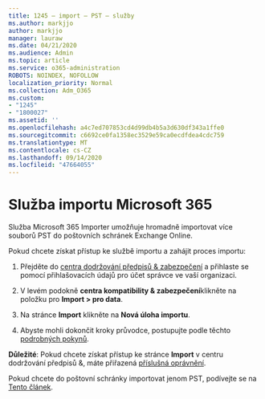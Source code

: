```yaml
---
title: 1245 – import – PST – služby
ms.author: markjjo
author: markjjo
manager: lauraw
ms.date: 04/21/2020
ms.audience: Admin
ms.topic: article
ms.service: o365-administration
ROBOTS: NOINDEX, NOFOLLOW
localization_priority: Normal
ms.collection: Adm_O365
ms.custom:
- "1245"
- "1800027"
ms.assetid: ''
ms.openlocfilehash: a4c7ed707853cd4d99db4b5a3d630df343a1ffe0
ms.sourcegitcommit: c6692ce0fa1358ec3529e59ca0ecdfdea4cdc759
ms.translationtype: MT
ms.contentlocale: cs-CZ
ms.lasthandoff: 09/14/2020
ms.locfileid: "47664055"
---
```

# <a name="microsoft-365-import-service"></a>Služba importu Microsoft 365

Služba Microsoft 365 Importer umožňuje hromadně importovat více souborů PST do poštovních schránek Exchange Online.

Pokud chcete získat přístup ke službě importu a zahájit proces importu:

1. Přejděte do [centra dodržování předpisů & zabezpečení](https://protection.office.com) a přihlaste se pomocí přihlašovacích údajů pro účet správce ve vaší organizaci.

2. V levém podokně **centra kompatibility & zabezpečení**klikněte na položku pro **Import > pro data**.

3. Na stránce **Import** klikněte na **Nová úloha importu**.

4. Abyste mohli dokončit kroky průvodce, postupujte podle těchto [podrobných pokynů](https://docs.microsoft.com/microsoft-365/security/office-365-security/use-dkim-to-validate-outbound-email).

**Důležité**: Pokud chcete získat přístup ke stránce **Import** v centru dodržování předpisů &, máte přiřazená  [příslušná oprávnění](https://docs.microsoft.com/microsoft-365/security/office-365-security/use-dkim-to-validate-outbound-email).

Pokud chcete do poštovní schránky importovat jenom PST, podívejte se na [Tento článek](https://support.office.com/article/import-email-contacts-and-calendar-from-an-outlook-pst-file-431a8e9a-f99f-4d5f-ae48-ded54b3440ac).
